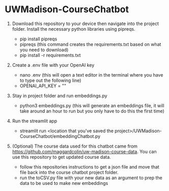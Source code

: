 # UWMadison-CourseChatbot

1. Download this repository to your device then navigate into the project folder. Install the necessary python libraries using pipreqs.
   - pip install pipreqs
   - pipreqs (this command creates the requirements.txt based on what you need to download)
   - pip install -r requirements.txt
     
2. Create a .env file with your OpenAI key 
   - nano .env (this will open a text editor in the terminal where you have to type out the following line)
   - OPENAI_API_KEY = "<your key>"

3. Stay in project folder and run embeddings.py
   - python3 embeddings.py (this will generate an embeddings file, it will take around an hour to run but you only have to do this the first time)
     
4. Run the streamlit app
   - streamlit run <location that you've saved the project>/UWMadison-CourseChatbot/embeddingChatbot.py
     
5. (Optional) The course data used for this chatbot came from https://github.com/maggardcolin/uw-madison-course-data. You can use this repository to get updated course data.
   - follow this repositories instructions to get a json file and move that file back into the course chatbot project folder.
   - run the toCSV.py file with your new data as an argument to prep the data to be used to make new embeddings
